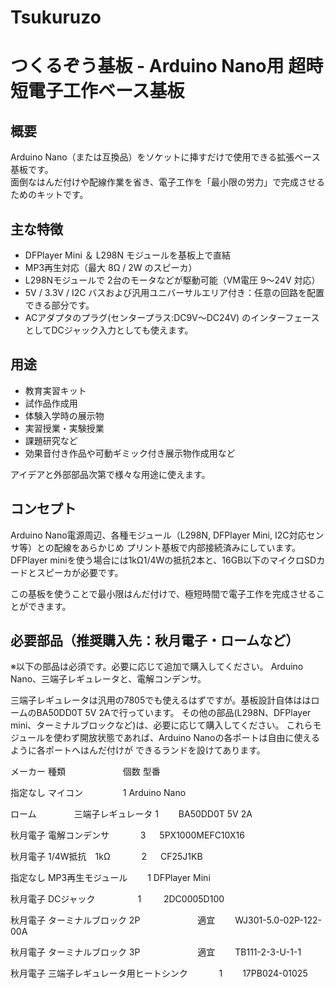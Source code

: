 # Tsukuruzo

# つくるぞう基板 - Arduino Nano用 超時短電子工作ベース基板

## 概要

Arduino Nano（または互換品）をソケットに挿すだけで使用できる拡張ベース基板です。  
面倒なはんだ付けや配線作業を省き、電子工作を「最小限の労力」で完成させるためのキットです。

## 主な特徴

- DFPlayer Mini ＆ L298N モジュールを基板上で直結
- MP3再生対応（最大 8Ω / 2W のスピーカ）
- L298Nモジュールで 2台のモータなどが駆動可能（VM電圧 9～24V 対応）
- 5V / 3.3V / I2C バスおよび汎用ユニバーサルエリア付き：任意の回路を配置できる部分です。
- ACアダプタのプラグ(センタープラス:DC9V～DC24V) のインターフェースとしてDCジャック入力としても使えます。

## 用途

- 教育実習キット
- 試作品作成用
- 体験入学時の展示物
- 実習授業・実験授業
- 課題研究など
- 効果音付き作品や可動ギミック付き展示物作成用など

アイデアと外部部品次第で様々な用途に使えます。


## コンセプト

Arduino Nano電源周辺、各種モジュール（L298N, DFPlayer Mini, I2C対応センサ等）との配線をあらかじめ
プリント基板で内部接続済みにしています。DFPlayer miniを使う場合には1kΩ1/4Wの抵抗2本と、16GB以下のマイクロSDカードとスピーカが必要です。
  
この基板を使うことで最小限はんだ付けで、極短時間で電子工作を完成させることができます。

## 必要部品（推奨購入先：秋月電子・ロームなど）

※以下の部品は必須です。必要に応じて追加で購入してください。
Arduino Nano、三端子レギュレータと、電解コンデンサ。

 三端子レギュレータは汎用の7805でも使えるはずですが。基板設計自体ははロームのBA50DD0T 5V 2Aで行っています。 
その他の部品(L298N、DFPlayer mini、ターミナルブロックなど)は、必要に応じて購入してください。
これらモジュールを使わず開放状態であれば、Arduino Nanoの各ポートは自由に使えるように各ポートへはんだ付けが
できるランドを設けてあります。


メーカー   	  種類	　　　　　　            個数	           型番

指定なし	       マイコン		　　　           　1           Arduino Nano

ローム	　　　　三端子レギュレータ               1　　	      BA50DD0T 5V 2A

秋月電子	電解コンデンサ	　　                  　3	　       5PX1000MEFC10X16

秋月電子	1/4W抵抗　1kΩ	　　　                  2	　       CF25J1KB

指定なし	MP3再生モジュール　　                  1           DFPlayer Mini

秋月電子	DCジャック	　　　         　           1	　　      2DC0005D100

秋月電子	ターミナルブロック 2P	    　　　　　　  適宜　　       WJ301-5.0-02P-122-00A

秋月電子	ターミナルブロック 3P	     　　　　　　 適宜　　     TB111-2-3-U-1-1

秋月電子	 三端子レギュレータ用ヒートシンク	　　　 1　　       17PB024-01025
